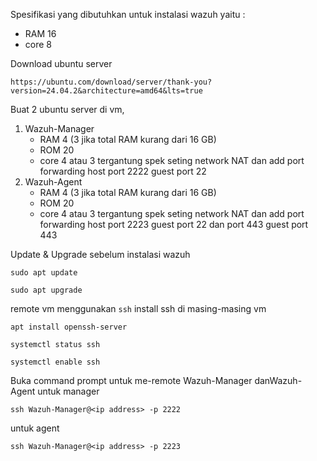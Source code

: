 Spesifikasi yang dibutuhkan untuk instalasi wazuh yaitu :
  - RAM 16 
  - core 8

Download ubuntu server
```
https://ubuntu.com/download/server/thank-you?version=24.04.2&architecture=amd64&lts=true
```

Buat 2 ubuntu server di vm,
  1. Wazuh-Manager
     - RAM 4 (3 jika total RAM kurang dari 16 GB)
     - ROM 20
     - core 4 atau 3 tergantung spek
       seting network NAT dan add port forwarding host port 2222 guest port 22
  3. Wazuh-Agent
     - RAM 4 (3 jika total RAM kurang dari 16 GB)
     - ROM 20
     - core 4 atau 3 tergantung spek
       seting network NAT dan add port forwarding host port 2223 guest port 22 dan port 443 guest port 443

Update & Upgrade sebelum instalasi wazuh
```
sudo apt update
```
```
sudo apt upgrade
```
remote vm menggunakan `ssh`
install ssh di masing-masing vm
```
apt install openssh-server
```
```
systemctl status ssh
```
```
systemctl enable ssh
```

Buka command prompt untuk me-remote Wazuh-Manager danWazuh-Agent
untuk manager
```
ssh Wazuh-Manager@<ip address> -p 2222
```
untuk agent
```
ssh Wazuh-Manager@<ip address> -p 2223 
```
